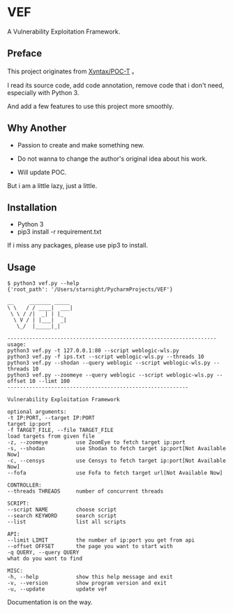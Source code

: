 # VEF

A Vulnerability Exploitation Framework.

## Preface

This project originates from [Xyntax/POC-T](<https://github.com/Xyntax/POC-T>) 。

I read its source code, add code annotation, remove code that i don't need, especially with Python 3.

And add a few features to use this project more smoothly.

## Why Another

- Passion to create and make something new.


- Do not wanna to change the author's original idea about his work.
- Will update POC.

But i am a little lazy, just a little.

## Installation

- Python 3 
- pip3 install -r requirement.txt

If i miss any packages, please use pip3 to install.

## Usage

	$ python3 vef.py --help
	{'root_path': '/Users/starnight/PycharmProjects/VEF'}
	
	__     _______ _____
	\ \   / / ____|  ___|
	 \ \ / /|  _| | |_
	  \ V / | |___|  _|
	   \_/  |_____|_|
	
	-------------------------------------------------------------------
	usage:
	python3 vef.py -t 127.0.0.1:80 --script weblogic-wls.py
	python3 vef.py -f ips.txt --script weblogic-wls.py --threads 10
	python3 vef.py --shodan --query weblogic --script weblogic-wls.py --threads 10
	python3 vef.py --zoomeye --query weblogic --script weblogic-wls.py --offset 10 --limt 100
	----------------------------------------------------------
	
	Vulnerability Exploitation Framework
	
	optional arguments:
	-t IP:PORT, --target IP:PORT
	target ip:port
	-f TARGET_FILE, --file TARGET_FILE
	load targets from given file
	-z, --zoomeye         use ZoomEye to fetch target ip:port
	-s, --shodan          use Shodan to fetch target ip:port[Not Available Now]
	-c, --censys          use Censys to fetch target ip:port[Not Available Now]
	--fofa                use Fofa to fetch target url[Not Available Now]
	
	CONTROLLER:
	--threads THREADS     number of concurrent threads
	
	SCRIPT:
	--script NAME         choose script
	--search KEYWORD      search script
	--list                list all scripts
	
	API:
	--limit LIMIT         the number of ip:port you get from api
	--offset OFFSET       the page you want to start with
	-q QUERY, --query QUERY
	what do you want to find
	
	MISC:
	-h, --help            show this help message and exit
	-v, --version         show program version and exit
	-u, --update          update vef

Documentation is on the way.